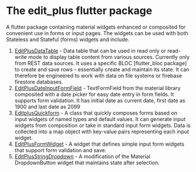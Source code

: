 # The edit_plus flutter package

A flutter package containing material widgets enhanced or composited for convenient use in forms or input pages. The widgets can be used with both Stateless and Stateful (forms) widgets and include.

1. [EditPlusDataTable](./docs/EDITPLUSDATATABLE.md) - Data table that can be used in read only or read-write mode to display table content from various sources. Currently only from REST data sources. It uses a specific BLOC [flutter_bloc package] to create and save rows - essentially create and maintain its state. It can therefore be engineered to work with data on file systems or firebase firestore databases. 
2. [EditPlusDateInputFormField](./docs/EDITPLUSDATEINPUTFORMFIELD.md) - TextFormField from the material library composited with a date picker for easy date entry in form fields. It supports form validation. It has initial date as current date, first date as 1900 and last date as 2099
3. [EditplusQuickform](./docs/EDITPLUSQUICKFORM.md) - A class that quickly composes forms based on input widgets of named types and default values. It can generate input widgets from composition or take in standard input form widgets. Data is collected into a map object with key-value pairs representing each input widget.
4. [EditPlusFormWidget](./docs/EDITPLUSFORMWIDGET.md) - A widget that defines simple input form widgets that support form validation and save.
4. [EditPlusStringDropdown](./docs/EDITPLUSSTRINGDROPDOWN.md) - A modification of the Material DropdownButton widget that maintains state after selection.


